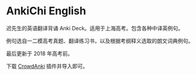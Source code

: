 # AnkiChi English

迟先生的英语翻译背诵 Anki Deck。适用于上海高考。包含各种中译英例句。

例句选自一二模高考真题、翻译练习书，以及根据考纲释义选取的朗文词典例句。

最后更新于 2018 年高考前。

下载 [CrowdAnki](https://ankiweb.net/shared/info/1788670778) 插件并导入即可。

